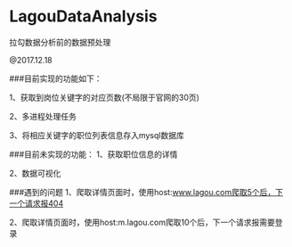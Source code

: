 # LagouDataAnalysis
拉勾数据分析前的数据预处理

@2017.12.18

###目前实现的功能如下：

1、获取到岗位关键字的对应页数(不局限于官网的30页)

2、多进程处理任务

3、将相应关键字的职位列表信息存入mysql数据库

###目前未实现的功能：
1、获取职位信息的详情

2、数据可视化

###遇到的问题
1、爬取详情页面时，使用host:www.lagou.com爬取5个后，下一个请求报404

2、爬取详情页面时，使用host:m.lagou.com爬取10个后，下一个请求报需要登录
